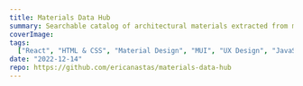 ```yaml
---
title: Materials Data Hub
summary: Searchable catalog of architectural materials extracted from multiple 3rd party sites
coverImage:
tags:
  ["React", "HTML & CSS", "Material Design", "MUI", "UX Design", "JavaScript"]
date: "2022-12-14"
repo: https://github.com/ericanastas/materials-data-hub
---
```

